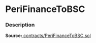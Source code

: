# PeriFinanceToBSC

### Description <a id="description"></a>

**Source:**[ contracts/PeriFinanceToBSC.sol](https://github.com/perifinance/peri-finance/blob/master/contracts/PeriFinanceToBSC.sol)

